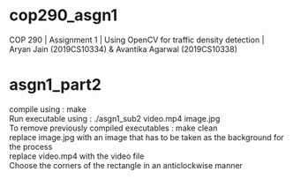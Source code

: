 # cop290_asgn1
COP 290 | Assignment 1 | Using OpenCV for traffic density detection | Aryan Jain (2019CS10334) &amp; Avantika Agarwal (2019CS10338)

# asgn1_part2
compile using : make <br />
Run executable using : ./asgn1_sub2 video.mp4 image.jpg <br />
To remove previously compiled executables : make clean <br />
replace image.jpg with an image that has to be taken as the background for the process <br />
replace video.mp4 with the video file <br />
Choose the corners of the rectangle in an anticlockwise manner <br />


